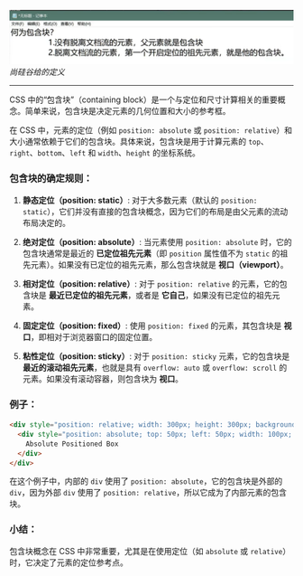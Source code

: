 ![alt text](img/包含快.png)
*尚硅谷给的定义*

---
CSS 中的“包含块”（containing block）是一个与定位和尺寸计算相关的重要概念。简单来说，包含块是决定元素的几何位置和大小的参考框。

在 CSS 中，元素的定位（例如 `position: absolute` 或 `position: relative`）和大小通常依赖于它们的包含块。具体来说，包含块是用于计算元素的 `top`、`right`、`bottom`、`left` 和 `width`、`height` 的坐标系统。

### 包含块的确定规则：
1. **静态定位（position: static）**: 对于大多数元素（默认的 `position: static`），它们并没有直接的包含块概念，因为它们的布局是由父元素的流动布局决定的。
   
2. **绝对定位（position: absolute）**: 当元素使用 `position: absolute` 时，它的包含块通常是最近的 **已定位祖先元素**（即 `position` 属性值不为 `static` 的祖先元素）。如果没有已定位的祖先元素，那么包含块就是 **视口（viewport）**。

3. **相对定位（position: relative）**: 对于 `position: relative` 的元素，它的包含块是 **最近已定位的祖先元素**，或者是 **它自己**，如果没有已定位的祖先元素。

4. **固定定位（position: fixed）**: 使用 `position: fixed` 的元素，其包含块是 **视口**，即相对于浏览器窗口的固定位置。

5. **粘性定位（position: sticky）**: 对于 `position: sticky` 元素，它的包含块是 **最近的滚动祖先元素**，也就是具有 `overflow: auto` 或 `overflow: scroll` 的元素。如果没有滚动容器，则包含块为 **视口**。

### 例子：

```html
<div style="position: relative; width: 300px; height: 300px; background-color: lightblue;">
  <div style="position: absolute; top: 50px; left: 50px; width: 100px; height: 100px; background-color: coral;">
    Absolute Positioned Box
  </div>
</div>
```

在这个例子中，内部的 `div` 使用了 `position: absolute`，它的包含块是外部的 `div`，因为外部 `div` 使用了 `position: relative`，所以它成为了内部元素的包含块。

### 小结：
包含块概念在 CSS 中非常重要，尤其是在使用定位（如 `absolute` 或 `relative`）时，它决定了元素的定位参考点。